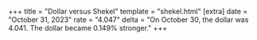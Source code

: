 +++
title = "Dollar versus Shekel"
template = "shekel.html"
[extra]
date = "October 31, 2023"
rate = "4.047"
delta = "On October 30, the dollar was 4.041. The dollar became 0.149% stronger."
+++
